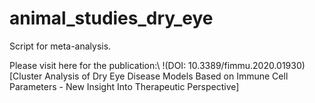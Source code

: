 # animal_studies_dry_eye
Script for meta-analysis.

Please visit here for the publication:\\
!(DOI: 10.3389/fimmu.2020.01930)[Cluster Analysis of Dry Eye Disease Models Based on Immune Cell Parameters - New Insight Into Therapeutic Perspective]
